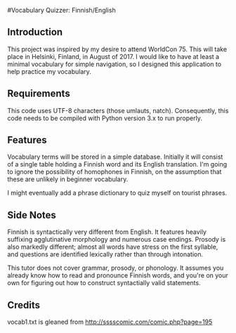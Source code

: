 #Vocabulary Quizzer: Finnish/English

## Introduction

This project was inspired by my desire to attend WorldCon 75.  This will take place in Helsinki, Finland, in August of 2017.  I would like to have at least a minimal vocabulary for simple navigation, so I designed this application to help practice my vocabulary.

## Requirements

This code uses UTF-8 characters (those umlauts, natch).  Consequently, this code needs to be compiled with Python version 3.x to run properly.

## Features

Vocabulary terms will be stored in a simple database.  Initially it will consist of a single table holding a Finnish word and its English translation.  I'm going to ignore the possibility of homophones in Finnish, on the assumption that these are unlikely in beginner vocabulary.

I might eventually add a phrase dictionary to quiz myself on tourist phrases.

## Side Notes

Finnish is syntactically very different from English.  It features heavily suffixing agglutinative morphology and numerous case endings.  Prosody is also markedly different; almost all words have stress on the first syllable, and questions are identified lexically rather than through intonation.

This tutor does not cover grammar, prosody, or phonology.  It assumes you already know how to read and pronounce Finnish words, and you're on your own for figuring out how to construct syntactially valid statements.

## Credits
vocab1.txt is gleaned from http://sssscomic.com/comic.php?page=195
